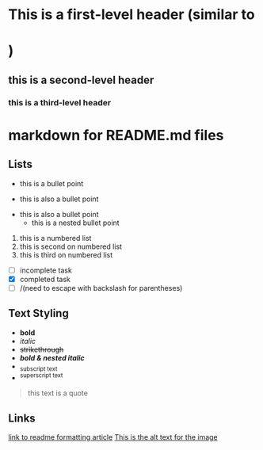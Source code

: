 # This is a first-level header (similar to <h1>)
## this is a second-level header
### this is a third-level header

# markdown for README.md files

## Lists
- this is a bullet point
* this is also a bullet point
+ this is also a bullet point
  - this is a nested bullet point
1. this is a numbered list
2. this is second on numbered list
3. this is third on numbered list
- [ ] incomplete task
- [x] completed task
- [ ] /(need to escape with backslash for parentheses)

## Text Styling
- **bold**
- *italic*
- ~~strikethrough~~
- **_bold & nested italic_**
- <sub>subscript text</sub>
- <sup>superscript text</sup>
> this text is a quote

## Links
[link to readme formatting article](https://docs.github.com/en/get-started/writing-on-github/getting-started-with-writing-and-formatting-on-github/basic-writing-and-formatting-syntax)
[This is the alt text for the image](./fullstack-academy-logo.jpg)
